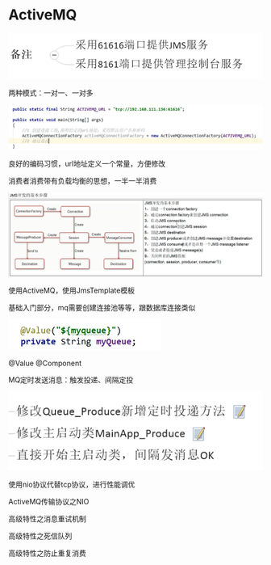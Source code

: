 # ActiveMQ

![1627304819697](images/1627304819697.png)





两种模式：一对一、一对多

![1627306561660](images/1627306561660.png)

良好的编码习惯，url地址定义一个常量，方便修改



消费者消费带有负载均衡的思想，一半一半消费



![1627308470310](images/1627308470310.png)



使用ActiveMQ，使用JmsTemplate模板



基础入门部分，mq需要创建连接池等等，跟数据库连接类似



![1627397588450](images/1627397588450.png)



@Value   @Component



MQ定时发送消息：触发投递、间隔定投

![1627398387196](images/1627398387196.png)





使用nio协议代替tcp协议，进行性能调优



ActiveMQ传输协议之NIO



高级特性之消息重试机制

高级特性之死信队列

高级特性之防止重复消费



